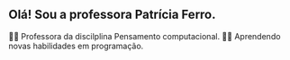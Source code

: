 ## Olá! Sou a professora Patrícia Ferro.
👩‍🏫 Professora da discilplina Pensamento computacional.
👩‍💻 Aprendendo novas habilidades em programação.

